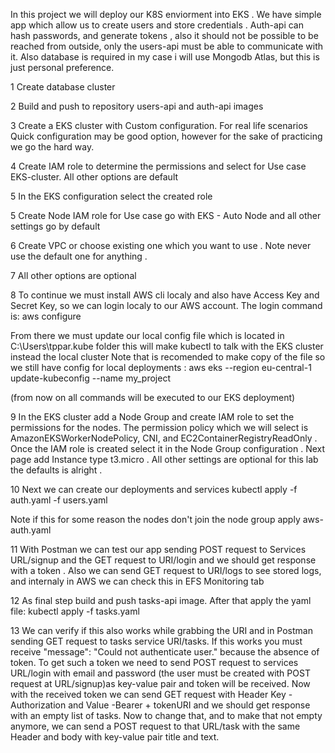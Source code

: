 In this project we will deploy our K8S enviorment into EKS . We have simple app which allow us to create users and store credentials . Auth-api can hash passwords,
and generate tokens , also it should not be possible to be reached from outside, only the users-api must be able to communicate with it. Also database is required 
in my case i will use Mongodb Atlas, but this is just personal preference.

1 Create database cluster

2 Build and push to repository users-api and auth-api images

3 Create a EKS cluster  with Custom configuration. For real life scenarios Quick configuration may be good option, however for the sake of practicing we go the hard way.

4 Create IAM role to determine the permissions and select for Use case  EKS-cluster. All other options are default 

5 In the EKS configuration select the created role

5 Create Node IAM role for Use case go with EKS - Auto Node and all other settings go by default 

6 Create VPC or choose existing one which you want to use . Note never use the default one for anything . 

7 All other options are optional 

8 To continue we must install AWS cli localy and also have Access Key and Secret Key, so we can login localy to our AWS account. The login command is:
aws configure

From there we must update our local config file which is located in C:\Users\tppar\.kube folder this will make kubectl to talk with the EKS cluster instead the local cluster 
Note that is recomended to make copy of the file so we still have config for local deployments :
aws eks --region eu-central-1 update-kubeconfig --name my_project

(from now on all commands will be executed to our EKS deployment)

9 In the EKS cluster add a Node Group and create IAM role to set the permissions for the nodes. The permission policy which we will select is AmazonEKSWorkerNodePolicy, CNI,
and EC2ContainerRegistryReadOnly . Once the IAM role is created select it in the Node Group configuration . Next page add Instance type t3.micro . All other settings are optional
for this lab the defaults is alright .

10 Next we can create  our deployments and services
kubectl apply -f auth.yaml -f users.yaml

Note if this for some reason the nodes don't join the node group apply  aws-auth.yaml

11 With Postman we can test our app sending POST request to Services URL/signup and the GET request to URI/login and we should get response with a token . Also we can send GET request to URI/logs to see stored logs, and internaly in AWS we can check this in EFS Monitoring tab

12 As final step build and push tasks-api image. After that apply the yaml file:
kubectl apply -f tasks.yaml

13 We can verify if this also works while grabbing the URI and in Postman sending GET request to tasks service URI/tasks.
If this works you must receive "message": "Could not authenticate user." because the absence of token.
To get such a token we need to send POST request to services URL/login with email and password (the user must be created with POST request at URL/signup)as key-value pair and token will be received.
Now with the received token we can send GET request with Header Key -Authorization and Value -Bearer + tokenURI and we should get response with an empty list of tasks.
Now to change that, and to make that not empty anymore, we can send a POST request to that URL/task with the same Header and body with key-value pair title and text.









